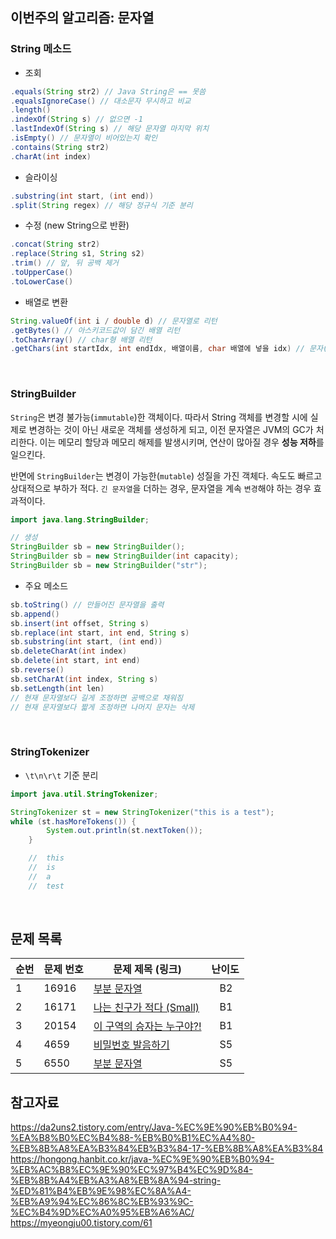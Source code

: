 ## 이번주의 알고리즘: 문자열

### String 메소드
- 조회

```java
.equals(String str2) // Java String은 == 못씀
.equalsIgnoreCase() // 대소문자 무시하고 비교
.length()
.indexOf(String s) // 없으면 -1
.lastIndexOf(String s) // 해당 문자열 마지막 위치
.isEmpty() // 문자열이 비어있는지 확인
.contains(String str2)
.charAt(int index)

```

- 슬라이싱
```java
.substring(int start, (int end))
.split(String regex) // 해당 정규식 기준 분리
```

- 수정 (new String으로 반환)

```java
.concat(String str2)
.replace(String s1, String s2)
.trim() // 앞, 뒤 공백 제거
.toUpperCase()
.toLowerCase()
```

- 배열로 변환
```java
String.valueOf(int i / double d) // 문자열로 리턴
.getBytes() // 아스키코드값이 담긴 배열 리턴
.toCharArray() // char형 배열 리턴
.getChars(int startIdx, int endIdx, 배열이름, char 배열에 넣을 idx) // 문자(char) 배열로 복사 
```

<br>

### StringBuilder 
`String`은 변경 불가능(`immutable`)한 객체이다. 따라서 String 객체를 변경할 시에 실제로 변경하는 것이 아닌 새로운 객체를 생성하게 되고, 이전 문자열은 JVM의 GC가 처리한다. 이는 메모리 할당과 메모리 해제를 발생시키며, 연산이 많아질 경우 **성능 저하**를 일으킨다.

반면에 `StringBuilder`는 변경이 가능한(`mutable`) 성질을 가진 객체다. 속도도 빠르고 상대적으로 부하가 적다. `긴 문자열`을 더하는 경우, 문자열을 계속 `변경`해야 하는 경우 효과적이다.

```java
import java.lang.StringBuilder;

// 생성
StringBuilder sb = new StringBuilder();
StringBuilder sb = new StringBuilder(int capacity);
StringBuilder sb = new StringBuilder("str");

```

- 주요 메소드
```java
sb.toString() // 만들어진 문자열을 출력
sb.append()
sb.insert(int offset, String s)
sb.replace(int start, int end, String s)
sb.substring(int start, (int end))
sb.deleteCharAt(int index)
sb.delete(int start, int end)
sb.reverse()
sb.setCharAt(int index, String s)
sb.setLength(int len)
// 현재 문자열보다 길게 조정하면 공백으로 채워짐
// 현재 문자열보다 짧게 조정하면 나머지 문자는 삭제
```

<br>


### StringTokenizer
- `\t\n\r\t` 기준 분리
```java
import java.util.StringTokenizer;

StringTokenizer st = new StringTokenizer("this is a test");
while (st.hasMoreTokens()) {
        System.out.println(st.nextToken());
    }

    //  this
    //  is
    //  a
    //  test

```


<br>


## 문제 목록

| **순번** | **문제 번호** | **문제 제목 (링크)** | 난이도 | 
| -------- | -------- | -------- | --- | 
| 1 | 16916 | [부분 문자열](https://www.acmicpc.net/problem/16916) | &nbsp;&nbsp; B2 |
| 2 | 16171 | [나는 친구가 적다 (Small)](https://www.acmicpc.net/problem/16171) | &nbsp;&nbsp; B1 |
| 3 | 20154 | [이 구역의 승자는 누구야?!](https://www.acmicpc.net/problem/20154) | &nbsp;&nbsp; B1 |
| 4 | 4659 | [비밀번호 발음하기](https://www.acmicpc.net/problem/4659) | &nbsp;&nbsp; S5 |
| 5 | 6550 | [부분 문자열](https://www.acmicpc.net/problem/6550) | &nbsp;&nbsp; S5 |



## 참고자료
https://da2uns2.tistory.com/entry/Java-%EC%9E%90%EB%B0%94-%EA%B8%B0%EC%B4%88-%EB%B0%B1%EC%A4%80-%EB%8B%A8%EA%B3%84%EB%B3%84-17-%EB%8B%A8%EA%B3%84
https://hongong.hanbit.co.kr/java-%EC%9E%90%EB%B0%94-%EB%AC%B8%EC%9E%90%EC%97%B4%EC%9D%84-%EB%8B%A4%EB%A3%A8%EB%8A%94-string-%ED%81%B4%EB%9E%98%EC%8A%A4-%EB%A9%94%EC%86%8C%EB%93%9C-%EC%B4%9D%EC%A0%95%EB%A6%AC/
https://myeongju00.tistory.com/61